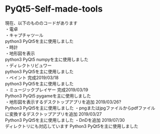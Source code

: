 # PyQt5-Self-made-tools

現在、以下のもののコードがあります <br>
・電卓　<br>
・キャプチャツール <br>
  python3 PyQt5を主に使用しました <br>
・時計  <br>
・地形図を表示 <br>
  python3 PyQt5 numpyを主に使用しました <br>
・ディレクトリビュワー <br>
  python3 PyQt5を主に使用しました <br>
・ペイント 完成2019/03/18 <br>
  python3 PyQt5を主に使用しました <br>
・ミュージックプレイヤー 完成2019/03/19 <br>
  Python3 PyQt5 pygameを主に使用しました <br>
・地形図を表示するデスクトップアプリを追加 2019/03/26? <br>
  Python3 PyQt5を主に使用しました
・pngまたはjpgファイルからpdfファイルに変換するデスクトップアプリを追加 2019/03/27 <br>
  Python3 PyQt5を主に使用しました
・DnDを追加 2019/07/30 <br>
  ディレクトリにも対応しています
  Python3 PyQt5を主に使用しました
